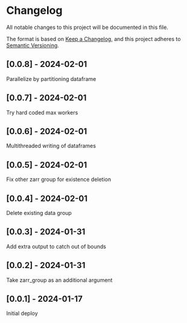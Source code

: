 # Changelog
All notable changes to this project will be documented in this file.

The format is based on [Keep a Changelog](https://keepachangelog.com/en/1.0.0/),
and this project adheres to [Semantic Versioning](https://semver.org/spec/v2.0.0.html).

## [0.0.8] - 2024-02-01
Parallelize by partitioning dataframe

## [0.0.7] - 2024-02-01
Try hard coded max workers

## [0.0.6] - 2024-02-01
Multithreaded writing of dataframes

## [0.0.5] - 2024-02-01
Fix other zarr group for existence deletion

## [0.0.4] - 2024-02-01
Delete existing data group 

## [0.0.3] - 2024-01-31
Add extra output to catch out of bounds

## [0.0.2] - 2024-01-31
Take zarr_group as an additional argument

## [0.0.1] - 2024-01-17
Initial deploy
